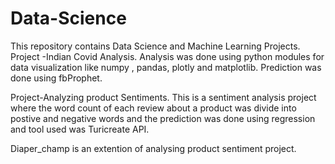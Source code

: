 # Data-Science
This repository contains  Data Science and Machine Learning Projects.
Project -Indian Covid Analysis.
Analysis was done using python modules for data visualization like numpy , pandas, plotly and matplotlib.
Prediction was done using fbProphet.

Project-Analyzing product Sentiments.
This is a sentiment analysis project where the word count of each review about a product was divide into postive
and negative words and the prediction was done using regression and tool used was Turicreate API.

Diaper_champ is an extention of analysing product sentiment project.

